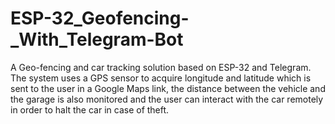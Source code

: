 # ESP-32_Geofencing-_With_Telegram-Bot
A Geo-fencing and car tracking solution based on ESP-32 and Telegram. The system uses a GPS sensor to acquire longitude and latitude which is sent to the user in a Google Maps link, the distance between the vehicle and the garage is also monitored and the user can interact with the car remotely in order to halt the car in case of theft.
